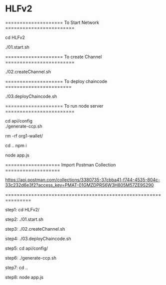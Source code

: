 # HLFv2


==================== To Start Network  ========================

cd HLFv2

./01.start.sh

==================== To create Channel ========================

./02.createChannel.sh

==================== To deploy chaincode =======================

./03.deployChaincode.sh

==================== To run node server  ========================

cd api/config   
./generate-ccp.sh

rm -rf org1-wallet/

cd  ..
npm  i 

node app.js 

=================== Import Postman Collection  ===================

https://api.postman.com/collections/3380735-37cbba41-f744-4535-804c-33c232d6e3f2?access_key=PMAT-01GMZDPRS6W3H805M57ZE9S290



===============================================================


step1:
cd HLFv2/

step2:
./01.start.sh

step3:
./02.createChannel.sh 

step4:
./03.deployChaincode.sh

step5:
cd api/config/

step6:
./generate-ccp.sh 

step7: 
cd ..

step8:
node app.js


